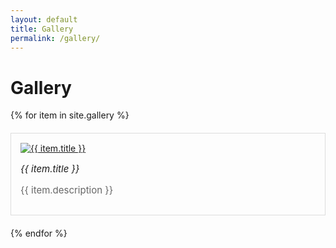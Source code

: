```yaml
---
layout: default
title: Gallery
permalink: /gallery/
---
```


<h1>Gallery</h1>

<div style="display: flex; flex-wrap: wrap; gap: 20px;">
  {% for item in site.gallery %}
    <div style="border: 1px solid #ddd; padding: 15px; width: 600px; text-align: left;">
      <a href="{{ item.url }}">
        <img src="{{ item.image }}" alt="{{ item.title }}" style="max-width: 100%;">
      </a>
      <p style="font-size: 15px; font-style: italic;">{{ item.title }}</p> 
      <p style="font-size: 15px; color: #666;">{{ item.description }}</p> 
    </div>
  {% endfor %}
</div>
